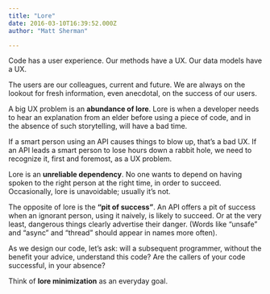 ```yaml
---
title: "Lore"
date: 2016-03-10T16:39:52.000Z
author: "Matt Sherman"

---
```


Code has a user experience. Our methods have a UX. Our data models have a UX.

The users are our colleagues, current and future. We are always on the lookout for fresh information, even anecdotal, on the success of our users.

A big UX problem is an **abundance of lore**. Lore is when a developer needs to hear an explanation from an elder before using a piece of code, and in the absence of such storytelling, will have a bad time.

If a smart person using an API causes things to blow up, that’s a bad UX. If an API leads a smart person to lose hours down a rabbit hole, we need to recognize it, first and foremost, as a UX problem.

Lore is an **unreliable dependency**. No one wants to depend on having spoken to the right person at the right time, in order to succeed. Occasionally, lore is unavoidable; usually it’s not.

The opposite of lore is the **“pit of success”**. An API offers a pit of success when an ignorant person, using it naively, is likely to succeed. Or at the very least, dangerous things clearly advertise their danger. (Words like “unsafe” and “async” and “thread” should appear in names more often).

As we design our code, let’s ask: will a subsequent programmer, without the benefit your advice, understand this code? Are the callers of your code successful, in your absence?

Think of **lore minimization** as an everyday goal.
